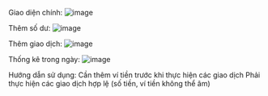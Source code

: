 Giao diện chính:
![image](https://github.com/user-attachments/assets/00941cf2-5d8a-4d29-9c9e-39e601023641)

Thêm số dư:
![image](https://github.com/user-attachments/assets/f8238dce-35ec-4b7d-bca5-c54233621844)

Thêm giao dịch:
![image](https://github.com/user-attachments/assets/24568f9f-0c4f-4037-a734-ce986feb6b33)

Thống kê trong ngày:
![image](https://github.com/user-attachments/assets/2926712b-d114-4167-83ff-25242ddaa2ac)

Hướng dẫn sử dụng:
Cần thêm ví tiền trước khi thực hiện các giao dịch
Phải thực hiện các giao dịch hợp lệ (số tiền, ví tiền không thể âm)
